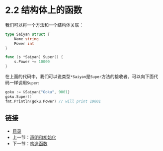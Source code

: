 # 2.2 结构体上的函数

我们可以将一个方法和一个结构体关联：

```go
type Saiyan struct {
	Name string
	Power int
}

func (s *Saiyan) Super() {
	s.Power += 10000
}
```

在上面的代码中，我们可以说类型`*Saiyan`是`Super`方法的接收者。可以向下面代码一样调用`Super`:

```go
goku := &Saiyan{"Goku", 9001}
goku.Super()
fmt.Println(goku.Power) // will print 19001
```

## 链接

- [目录](directory.md)
- 上一节：[声明和初始化](2.1.md)
- 下一节：[构造函数](2.3.md)

